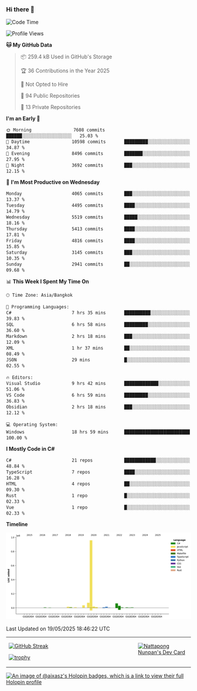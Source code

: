 ### Hi there 👋

<!--START_SECTION:waka-->
![Code Time](http://img.shields.io/badge/Code%20Time-2%2C283%20hrs%2041%20mins-blue)

![Profile Views](http://img.shields.io/badge/Profile%20Views-0-blue)

**🐱 My GitHub Data** 

> 📦 259.4 kB Used in GitHub's Storage 
 > 
> 🏆 36 Contributions in the Year 2025
 > 
> 🚫 Not Opted to Hire
 > 
> 📜 94 Public Repositories 
 > 
> 🔑 13 Private Repositories 
 > 
**I'm an Early 🐤** 

```text
🌞 Morning                7608 commits        ██████░░░░░░░░░░░░░░░░░░░   25.03 % 
🌆 Daytime                10598 commits       █████████░░░░░░░░░░░░░░░░   34.87 % 
🌃 Evening                8496 commits        ███████░░░░░░░░░░░░░░░░░░   27.95 % 
🌙 Night                  3692 commits        ███░░░░░░░░░░░░░░░░░░░░░░   12.15 % 
```
📅 **I'm Most Productive on Wednesday** 

```text
Monday                   4065 commits        ███░░░░░░░░░░░░░░░░░░░░░░   13.37 % 
Tuesday                  4495 commits        ████░░░░░░░░░░░░░░░░░░░░░   14.79 % 
Wednesday                5519 commits        █████░░░░░░░░░░░░░░░░░░░░   18.16 % 
Thursday                 5413 commits        ████░░░░░░░░░░░░░░░░░░░░░   17.81 % 
Friday                   4816 commits        ████░░░░░░░░░░░░░░░░░░░░░   15.85 % 
Saturday                 3145 commits        ███░░░░░░░░░░░░░░░░░░░░░░   10.35 % 
Sunday                   2941 commits        ██░░░░░░░░░░░░░░░░░░░░░░░   09.68 % 
```


📊 **This Week I Spent My Time On** 

```text
🕑︎ Time Zone: Asia/Bangkok

💬 Programming Languages: 
C#                       7 hrs 35 mins       ██████████░░░░░░░░░░░░░░░   39.83 % 
SQL                      6 hrs 58 mins       █████████░░░░░░░░░░░░░░░░   36.60 % 
Markdown                 2 hrs 18 mins       ███░░░░░░░░░░░░░░░░░░░░░░   12.09 % 
XML                      1 hr 37 mins        ██░░░░░░░░░░░░░░░░░░░░░░░   08.49 % 
JSON                     29 mins             █░░░░░░░░░░░░░░░░░░░░░░░░   02.55 % 

🔥 Editors: 
Visual Studio            9 hrs 42 mins       █████████████░░░░░░░░░░░░   51.06 % 
VS Code                  6 hrs 59 mins       █████████░░░░░░░░░░░░░░░░   36.83 % 
Obsidian                 2 hrs 18 mins       ███░░░░░░░░░░░░░░░░░░░░░░   12.12 % 

💻 Operating System: 
Windows                  18 hrs 59 mins      █████████████████████████   100.00 % 
```

**I Mostly Code in C#** 

```text
C#                       21 repos            ████████████░░░░░░░░░░░░░   48.84 % 
TypeScript               7 repos             ████░░░░░░░░░░░░░░░░░░░░░   16.28 % 
HTML                     4 repos             ██░░░░░░░░░░░░░░░░░░░░░░░   09.30 % 
Rust                     1 repo              █░░░░░░░░░░░░░░░░░░░░░░░░   02.33 % 
Vue                      1 repo              █░░░░░░░░░░░░░░░░░░░░░░░░   02.33 % 
```



**Timeline**

![Lines of Code chart](https://raw.githubusercontent.com/aixasz/aixasz/main/assets/bar_graph.png)


 Last Updated on 19/05/2025 18:46:22 UTC
<!--END_SECTION:waka-->

<table>
<tr>
<td width="70%" valign="top">
 
 [![GitHub Streak](http://github-readme-streak-stats.herokuapp.com?user=aixasz&theme=github-dark&hide_border=true&date_format=%5BY%20%5DM%20j)](https://git.io/streak-stats)

 [![trophy](https://github-profile-trophy.vercel.app/?username=aixasz&theme=onedark)](https://github.com/ryo-ma/github-profile-trophy)
 </td>
<td width="30%" valign="top">
 
<a href="https://app.daily.dev/aixasz"><img src="https://api.daily.dev/devcards/403207936e6547c9a85ea449e9f3abe8.png?r=re8" alt="Nattapong Nunpan's Dev Card"/></a>

 </td>
</tr>
</table>

[![An image of @aixasz's Holopin badges, which is a link to view their full Holopin profile](https://holopin.me/aixasz)](https://holopin.io/@aixasz)
 
